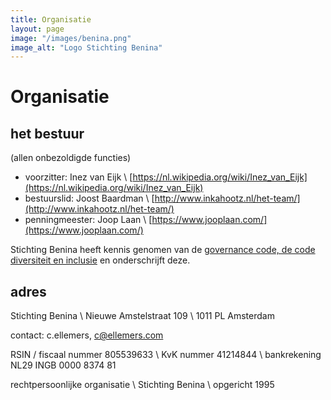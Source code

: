 ```yaml
---
title: Organisatie
layout: page
image: "/images/benina.png"
image_alt: "Logo Stichting Benina"
---
```


# Organisatie

## het bestuur

(allen onbezoldigde functies)

* voorzitter: Inez van Eijk \\
	[https://nl.wikipedia.org/wiki/Inez_van_Eijk](https://nl.wikipedia.org/wiki/Inez_van_Eijk)
* bestuurslid: Joost Baardman \\
	[http://www.inkahootz.nl/het-team/](http://www.inkahootz.nl/het-team/)
* penningmeester: Joop Laan \\
	[https://www.jooplaan.com/](https://www.jooplaan.com/)

Stichting Benina heeft kennis genomen van de [governance code, de code diversiteit en inclusie](https://bij.cultuur-ondernemen.nl/governance-code-cultuur/principe/introductie) en onderschrijft deze.

## adres

Stichting Benina \\
Nieuwe Amstelstraat 109 \\
1011 PL Amsterdam

contact: c.ellemers, [c@ellemers.com](mailto:c@ellemers.com)

RSIN / fiscaal nummer 805539633 \\
KvK nummer 41214844 \\
bankrekening NL29 INGB 0000 8374 81

rechtpersoonlijke organisatie \\
Stichting Benina \\
opgericht 1995
